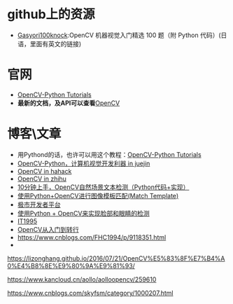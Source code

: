 # github上的资源
* [Gasyori100knock](https://github.com/yoyoyo-yo/Gasyori100knock):OpenCV 机器视觉入门精选 100 题（附 Python 代码）(日语，里面有英文的链接)

# 官网
* [OpenCV-Python Tutorials](https://docs.opencv.org/4.0.1/d6/d00/tutorial_py_root.html)
* **最新的文档，及API可以查看**[OpenCV ](https://docs.opencv.org/master/index.html)

# 博客\文章
* 用Pythond的话，也许可以用这个教程：[OpenCV-Python Tutorials](https://docs.opencv.org/3.0-beta/doc/py_tutorials/py_tutorials.html)
* [OpenCV-Python，计算机视觉开发利器 in juejin](https://juejin.im/post/5bd008495188252af044803b)
* [OpenCV in hahack](https://www.hahack.com/tags/OpenCV/)
* [OpenCV in zhihu](https://www.zhihu.com/topic/19587715/hot)
* [10分钟上手，OpenCV自然场景文本检测（Python代码+实现）](http://www.cvmart.net/community/article/detail/326)
* [使用Python+OpenCV进行图像模板匹配(Match Template)](http://bluewhale.cc/2017-09-22/use-python-opencv-for-image-template-matching-match-template.html)
* [极市开发者平台](http://www.cvmart.net/community)
* [使用Python + OpenCV来实现脸部和眼睛的检测](http://bluewhale.cc/2017-07-28/use-python-and-opencv-to-detect-faces-and-eyes.html)
* [IT1995](https://blog.csdn.net/qq78442761/article/category/6668919/3?)
* [OpenCV从入门到转行](https://blog.csdn.net/dcrmg/column/info/13716)
*  https://www.cnblogs.com/FHC1994/p/9118351.html
*  


https://lizonghang.github.io/2016/07/21/OpenCV%E5%83%8F%E7%B4%A0%E4%B8%8E%E9%80%9A%E9%81%93/

https://www.kancloud.cn/aollo/aolloopencv/259610


https://www.cnblogs.com/skyfsm/category/1000207.html



